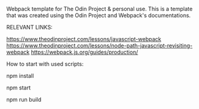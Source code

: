 Webpack template for The Odin Project & personal use.
This is a template that was created using the Odin Project and Webpack's documentations.

RELEVANT LINKS: 

https://www.theodinproject.com/lessons/javascript-webpack
https://www.theodinproject.com/lessons/node-path-javascript-revisiting-webpack
https://webpack.js.org/guides/production/

How to start with used scripts: 

npm install

npm start

npm run build
